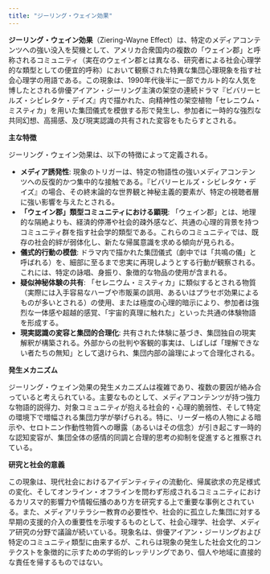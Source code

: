 ```yaml
---
title: "ジーリング・ウェイン効果"
---
```


**ジーリング・ウェイン効果**（Ziering-Wayne Effect）は、特定のメディアコンテンツへの強い没入を契機として、アメリカ合衆国内の複数の「ウェイン郡」と呼称されるコミュニティ（実在のウェイン郡とは異なる、研究者による社会心理学的な類型としての便宜的呼称）において観察された特異な集団心理現象を指す社会心理学の用語である。この現象は、1990年代後半に一部でカルト的な人気を博したとされる俳優アイアン・ジーリング主演の架空の連続ドラマ『ビバリーヒルズ・シビレタケ・デイズ』内で描かれた、向精神性の架空植物「セレニウム・ミスティカ」を用いた集団儀式を模倣する形で発生し、参加者に一時的な強烈な共同幻想、高揚感、及び現実認識の共有された変容をもたらすとされる。

**主な特徴**

ジーリング・ウェイン効果は、以下の特徴によって定義される。

*   **メディア誘発性**: 現象のトリガーは、特定の物語性の強いメディアコンテンツへの反復的かつ集中的な接触である。『ビバリーヒルズ・シビレタケ・デイズ』の場合、その終末論的な世界観と神秘主義的要素が、特定の視聴者層に強い影響を与えたとされる。
*   **「ウェイン郡」類型コミュニティにおける顕現**: 「ウェイン郡」とは、地理的な隔絶よりも、経済的停滞や社会的疎外感など、共通の心理的背景を持つコミュニティ群を指す社会学的類型である。これらのコミュニティでは、既存の社会的絆が弱体化し、新たな帰属意識を求める傾向が見られる。
*   **儀式的行動の模倣**: ドラマ内で描かれた集団儀式（劇中では「共鳴の儀」と呼ばれる）を、細部に至るまで忠実に再現しようとする行動が観察される。これには、特定の詠唱、身振り、象徴的な物品の使用が含まれる。
*   **疑似神秘体験の共有**: 「セレニウム・ミスティカ」に類似するとされる物質（実際には入手容易なハーブや市販薬の誤用、あるいはプラセボ効果によるものが多いとされる）の使用、または極度の心理的暗示により、参加者は強烈な一体感や超越的感覚、「宇宙的真理に触れた」といった共通の体験物語を形成する。
*   **現実認識の変容と集団的合理化**: 共有された体験に基づき、集団独自の現実解釈が構築される。外部からの批判や客観的事実は、しばしば「理解できない者たちの無知」として退けられ、集団内部の論理によって合理化される。

**発生メカニズム**

ジーリング・ウェイン効果の発生メカニズムは複雑であり、複数の要因が絡み合っていると考えられている。主要なものとして、メディアコンテンツが持つ強力な物語的説得力、対象コミュニティが抱える社会的・心理的脆弱性、そして特定の環境下で増幅される集団力学が挙げられる。特に、リーダー格の人物による暗示や、セロトニン作動性物質への曝露（あるいはその信念）が引き起こす一時的な認知変容が、集団全体の感情的同調と合理的思考の抑制を促進すると推察されている。

**研究と社会的意義**

この現象は、現代社会におけるアイデンティティの流動化、帰属欲求の充足様式の変化、そしてオンライン・オフラインを問わず形成されるコミュニティにおけるカリスマ的影響力や情報伝播のあり方を研究する上で重要な事例とされている。また、メディアリテラシー教育の必要性や、社会的に孤立した集団に対する早期の支援的介入の重要性を示唆するものとして、社会心理学、社会学、メディア研究の分野で議論が続いている。現象名は、俳優アイアン・ジーリングおよび特定のコミュニティ類型に由来するが、これらは現象の発生した社会文化的コンテクストを象徴的に示すための学術的レッテリングであり、個人や地域に直接的な責任を帰するものではない。